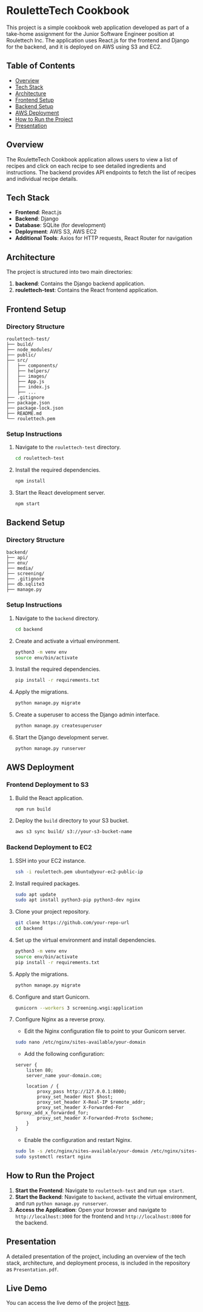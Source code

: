
# RouletteTech Cookbook

This project is a simple cookbook web application developed as part of a take-home assignment for the Junior Software Engineer position at Roulettech Inc. The application uses React.js for the frontend and Django for the backend, and it is deployed on AWS using S3 and EC2.

## Table of Contents

- [Overview](#overview)
- [Tech Stack](#tech-stack)
- [Architecture](#architecture)
- [Frontend Setup](#frontend-setup)
- [Backend Setup](#backend-setup)
- [AWS Deployment](#aws-deployment)
- [How to Run the Project](#how-to-run-the-project)
- [Presentation](#presentation)

## Overview

The RouletteTech Cookbook application allows users to view a list of recipes and click on each recipe to see detailed ingredients and instructions. The backend provides API endpoints to fetch the list of recipes and individual recipe details.

## Tech Stack

- **Frontend**: React.js
- **Backend**: Django
- **Database**: SQLite (for development)
- **Deployment**: AWS S3, AWS EC2
- **Additional Tools**: Axios for HTTP requests, React Router for navigation

## Architecture

The project is structured into two main directories:

1. **backend**: Contains the Django backend application.
2. **roulettech-test**: Contains the React frontend application.

## Frontend Setup

### Directory Structure

```
roulettech-test/
├── build/
├── node_modules/
├── public/
├── src/
│   ├── components/
│   ├── helpers/
│   ├── images/
│   ├── App.js
│   ├── index.js
│   ├── ...
├── .gitignore
├── package.json
├── package-lock.json
├── README.md
└── roulettech.pem
```

### Setup Instructions

1. Navigate to the `roulettech-test` directory.

    ```bash
    cd roulettech-test
    ```

2. Install the required dependencies.

    ```bash
    npm install
    ```

3. Start the React development server.

    ```bash
    npm start
    ```

## Backend Setup

### Directory Structure

```
backend/
├── api/
├── env/
├── media/
├── screening/
├── .gitignore
├── db.sqlite3
├── manage.py
```

### Setup Instructions

1. Navigate to the `backend` directory.

    ```bash
    cd backend
    ```

2. Create and activate a virtual environment.

    ```bash
    python3 -m venv env
    source env/bin/activate
    ```

3. Install the required dependencies.

    ```bash
    pip install -r requirements.txt
    ```

4. Apply the migrations.

    ```bash
    python manage.py migrate
    ```

5. Create a superuser to access the Django admin interface.

    ```bash
    python manage.py createsuperuser
    ```

6. Start the Django development server.

    ```bash
    python manage.py runserver
    ```

## AWS Deployment

### Frontend Deployment to S3

1. Build the React application.

    ```bash
    npm run build
    ```

2. Deploy the `build` directory to your S3 bucket.

    ```bash
    aws s3 sync build/ s3://your-s3-bucket-name
    ```

### Backend Deployment to EC2

1. SSH into your EC2 instance.

    ```bash
    ssh -i roulettech.pem ubuntu@your-ec2-public-ip
    ```

2. Install required packages.

    ```bash
    sudo apt update
    sudo apt install python3-pip python3-dev nginx
    ```

3. Clone your project repository.

    ```bash
    git clone https://github.com/your-repo-url
    cd backend
    ```

4. Set up the virtual environment and install dependencies.

    ```bash
    python3 -m venv env
    source env/bin/activate
    pip install -r requirements.txt
    ```

5. Apply the migrations.

    ```bash
    python manage.py migrate
    ```

6. Configure and start Gunicorn.

    ```bash
    gunicorn --workers 3 screening.wsgi:application
    ```

7. Configure Nginx as a reverse proxy.

    - Edit the Nginx configuration file to point to your Gunicorn server.

    ```bash
    sudo nano /etc/nginx/sites-available/your-domain
    ```

    - Add the following configuration:

    ```nginx
    server {
        listen 80;
        server_name your-domain.com;

        location / {
            proxy_pass http://127.0.0.1:8000;
            proxy_set_header Host $host;
            proxy_set_header X-Real-IP $remote_addr;
            proxy_set_header X-Forwarded-For $proxy_add_x_forwarded_for;
            proxy_set_header X-Forwarded-Proto $scheme;
        }
    }
    ```

    - Enable the configuration and restart Nginx.

    ```bash
    sudo ln -s /etc/nginx/sites-available/your-domain /etc/nginx/sites-enabled
    sudo systemctl restart nginx
    ```

## How to Run the Project

1. **Start the Frontend**: Navigate to `roulettech-test` and run `npm start`.
2. **Start the Backend**: Navigate to `backend`, activate the virtual environment, and run `python manage.py runserver`.
3. **Access the Application**: Open your browser and navigate to `http://localhost:3000` for the frontend and `http://localhost:8000` for the backend.

## Presentation

A detailed presentation of the project, including an overview of the tech stack, architecture, and deployment process, is included in the repository as `Presentation.pdf`.

## Live Demo

You can access the live demo of the project [here](http://your-ec2-public-ip).
